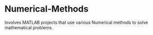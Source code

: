 # Numerical-Methods
Involves MATLAB projects that use various Numerical methods to solve mathematical problems. 
